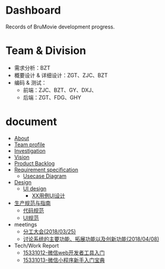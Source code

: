 # Dashboard
Records of BruMovie development progress.
# Team & Division
- 需求分析：BZT
- 概要设计 & 详细设计：ZGT、ZJC、BZT
- 编码 & 测试：
  - 前端：ZJC、BZT、GY、DXJ、
  - 后端：ZGT、FDG、GHY

# document
  - [About](https://brumovie.github.io/Dashboard/doc/About) 
  - [Team profile](https://brumovie.github.io/Dashboard/doc/TeamProfile) 
  - [Investigation](https://brumovie.github.io/Dashboard/doc/Investigation)
  - [Vision](https://brumovie.github.io/Dashboard/doc/Vision)
  - [Product Backlog](https://brumovie.github.io/Dashboard/doc/Backlog)
  - [Requirement specification](https://brumovie.github.io/Dashboard/doc/RequirementSpecification)
    - [Usecase Diagram](https://brumovie.github.io/Dashboard/doc/UsecaseDiagram)
  - [Design](https://brumovie.github.io/Dashboard/doc/Design)
    - [UI design]()
      - [XX用例UI设计]()
  - [生产规范与指南]()
    - [代码规范](https://brumovie.github.io/Dashboard/doc/CodingDirection)
    - [UI规范](https://brumovie.github.io/Dashboard/doc/UIDemo)
  - meetings
    - [分工大会(2018/03/25)](https://brumovie.github.io/Dashboard/doc/Meeting_2018_03_25)
    - [讨论系统的主要功能、拓展功能以及创新功能(2018/04/08)](https://brumovie.github.io/Dashboard/doc/Meeting_2018_04_08)
  - Tech/Work Report
    - [15331012-微信web开发者工具入门](https://heimzeng.github.io/2018/04/15/Wechat-web-developing-tool-learning.html)
    - [15331013-微信小程序新手入门宝典](https://joece.github.io/2018/04/15/%E5%BE%AE%E4%BF%A1%E5%B0%8F%E7%A8%8B%E5%BA%8F%E6%96%B0%E6%89%8B%E5%85%A5%E9%97%A8%E5%AE%9D%E5%85%B8.html)
